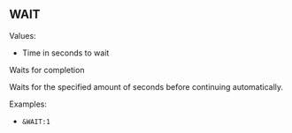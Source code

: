 ## WAIT
Values: 
  - Time in seconds to wait

Waits for completion

Waits for the specified amount of seconds before continuing automatically.

Examples: 
  - `&WAIT:1`